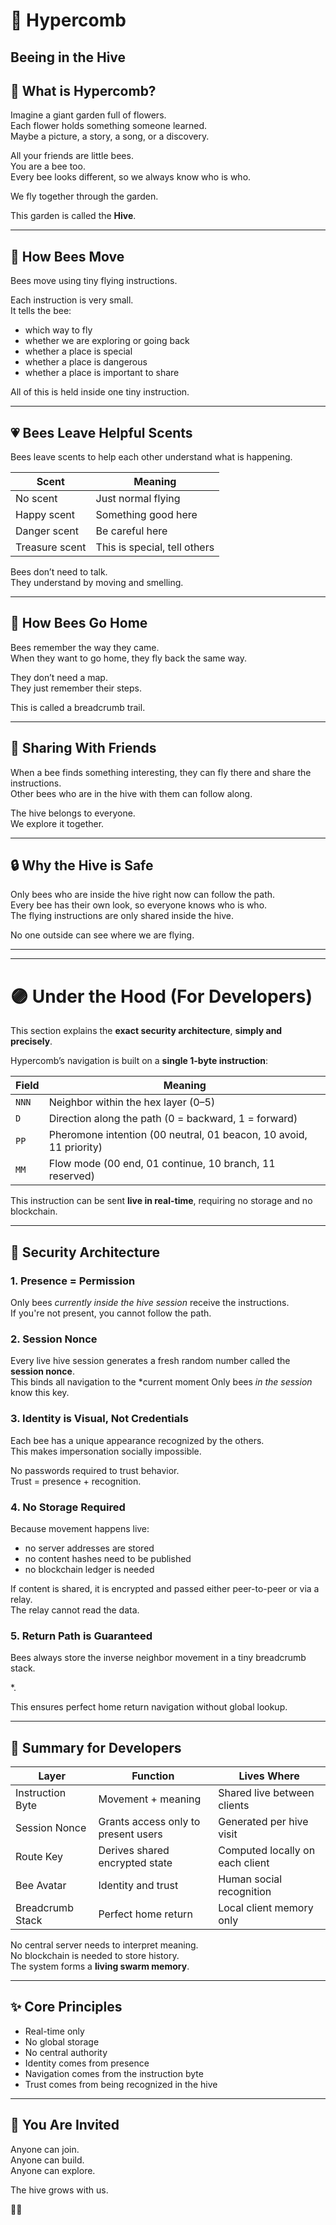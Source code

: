 # 🐝 Hypercomb  
Beeing in the Hive
---

## 🌼 What is Hypercomb?

Imagine a giant garden full of flowers.  
Each flower holds something someone learned.  
Maybe a picture, a story, a song, or a discovery.

All your friends are little bees.  
You are a bee too.  
Every bee looks different, so we always know who is who.

We fly together through the garden.

This garden is called the **Hive**.

---

## 🐝 How Bees Move

Bees move using tiny flying instructions.

Each instruction is very small.  
It tells the bee:

- which way to fly  
- whether we are exploring or going back  
- whether a place is special  
- whether a place is dangerous  
- whether a place is important to share  

All of this is held inside one tiny instruction.

---

## 💗 Bees Leave Helpful Scents

Bees leave scents to help each other understand what is happening.

| Scent | Meaning |
|------|---------|
| No scent | Just normal flying |
| Happy scent | Something good here |
| Danger scent | Be careful here |
| Treasure scent | This is special, tell others |

Bees don’t need to talk.  
They understand by moving and smelling.

---

## 🏡 How Bees Go Home

Bees remember the way they came.  
When they want to go home, they fly back the same way.

They don’t need a map.  
They just remember their steps.

This is called a breadcrumb trail.

---

## 🤝 Sharing With Friends

When a bee finds something interesting, they can fly there and share the instructions.  
Other bees who are in the hive with them can follow along.

The hive belongs to everyone.  
We explore it together.

---

## 🔒 Why the Hive is Safe

Only bees who are inside the hive right now can follow the path.  
Every bee has their own look, so everyone knows who is who.  
The flying instructions are only shared inside the hive.

No one outside can see where we are flying.

---

---

# 🟣 Under the Hood (For Developers)

This section explains the **exact security architecture**, **simply and precisely**.

Hypercomb’s navigation is built on a **single 1-byte instruction**:




| Field | Meaning |
|------|---------|
| `NNN` | Neighbor within the hex layer (0–5) |
| `D` | Direction along the path (0 = backward, 1 = forward) |
| `PP` | Pheromone intention (00 neutral, 01 beacon, 10 avoid, 11 priority) |
| `MM` | Flow mode (00 end, 01 continue, 10 branch, 11 reserved) |

This instruction can be sent **live in real-time**, requiring no storage and no blockchain.

---

## 🔐 Security Architecture

### 1. **Presence = Permission**
Only bees *currently inside the hive session* receive the instructions.  
If you're not present, you cannot follow the path.

### 2. **Session Nonce**
Every live hive session generates a fresh random number called the **session nonce**.  
This binds all navigation to the *current moment
Only bees *in the session* know this key.

### 3. **Identity is Visual, Not Credentials**
Each bee has a unique appearance recognized by the others.  
This makes impersonation socially impossible.

No passwords required to trust behavior.  
Trust = presence + recognition.

### 4. **No Storage Required**
Because movement happens live:

- no server addresses are stored  
- no content hashes need to be published  
- no blockchain ledger is needed  

If content is shared, it is encrypted and passed either peer-to-peer or via a relay.  
The relay cannot read the data.

### 5. **Return Path is Guaranteed**
Bees always store the inverse neighbor movement in a tiny breadcrumb stack.

*.



This ensures perfect home return navigation without global lookup.

---

## 🧠 Summary for Developers

| Layer | Function | Lives Where |
|------|----------|-------------|
| Instruction Byte | Movement + meaning | Shared live between clients |
| Session Nonce | Grants access only to present users | Generated per hive visit |
| Route Key | Derives shared encrypted state | Computed locally on each client |
| Bee Avatar | Identity and trust | Human social recognition |
| Breadcrumb Stack | Perfect home return | Local client memory only |

No central server needs to interpret meaning.  
No blockchain is needed to store history.  
The system forms a **living swarm memory**.

---

## ✨ Core Principles

- Real-time only
- No global storage
- No central authority
- Identity comes from presence
- Navigation comes from the instruction byte
- Trust comes from being recognized in the hive

---

## 🌱 You Are Invited

Anyone can join.  
Anyone can build.  
Anyone can explore.

The hive grows with us.

🐝💛



